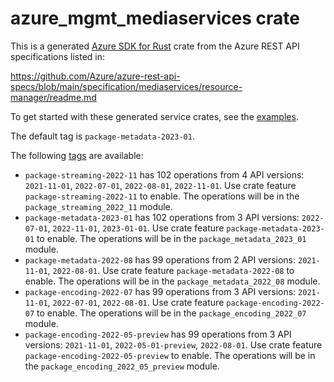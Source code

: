 # azure_mgmt_mediaservices crate

This is a generated [Azure SDK for Rust](https://github.com/Azure/azure-sdk-for-rust) crate from the Azure REST API specifications listed in:

https://github.com/Azure/azure-rest-api-specs/blob/main/specification/mediaservices/resource-manager/readme.md

To get started with these generated service crates, see the [examples](https://github.com/Azure/azure-sdk-for-rust/blob/main/services/README.md#examples).

The default tag is `package-metadata-2023-01`.

The following [tags](https://github.com/Azure/azure-sdk-for-rust/blob/main/services/tags.md) are available:

- `package-streaming-2022-11` has 102 operations from 4 API versions: `2021-11-01`, `2022-07-01`, `2022-08-01`, `2022-11-01`. Use crate feature `package-streaming-2022-11` to enable. The operations will be in the `package_streaming_2022_11` module.
- `package-metadata-2023-01` has 102 operations from 3 API versions: `2022-07-01`, `2022-11-01`, `2023-01-01`. Use crate feature `package-metadata-2023-01` to enable. The operations will be in the `package_metadata_2023_01` module.
- `package-metadata-2022-08` has 99 operations from 2 API versions: `2021-11-01`, `2022-08-01`. Use crate feature `package-metadata-2022-08` to enable. The operations will be in the `package_metadata_2022_08` module.
- `package-encoding-2022-07` has 99 operations from 3 API versions: `2021-11-01`, `2022-07-01`, `2022-08-01`. Use crate feature `package-encoding-2022-07` to enable. The operations will be in the `package_encoding_2022_07` module.
- `package-encoding-2022-05-preview` has 99 operations from 3 API versions: `2021-11-01`, `2022-05-01-preview`, `2022-08-01`. Use crate feature `package-encoding-2022-05-preview` to enable. The operations will be in the `package_encoding_2022_05_preview` module.